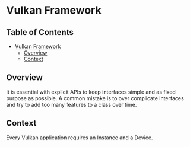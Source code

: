 # Vulkan Framework

## Table of Contents <!-- omit in toc -->

- [Vulkan Framework](#vulkan-framework)
  - [Overview](#overview)
  - [Context](#context)


## Overview

It is essential with explicit APIs to keep interfaces simple and as fixed purpose as possible. A common mistake is to over complicate interfaces and try to add too many features to a class over time.

## Context

Every Vulkan application requires an Instance and a Device.